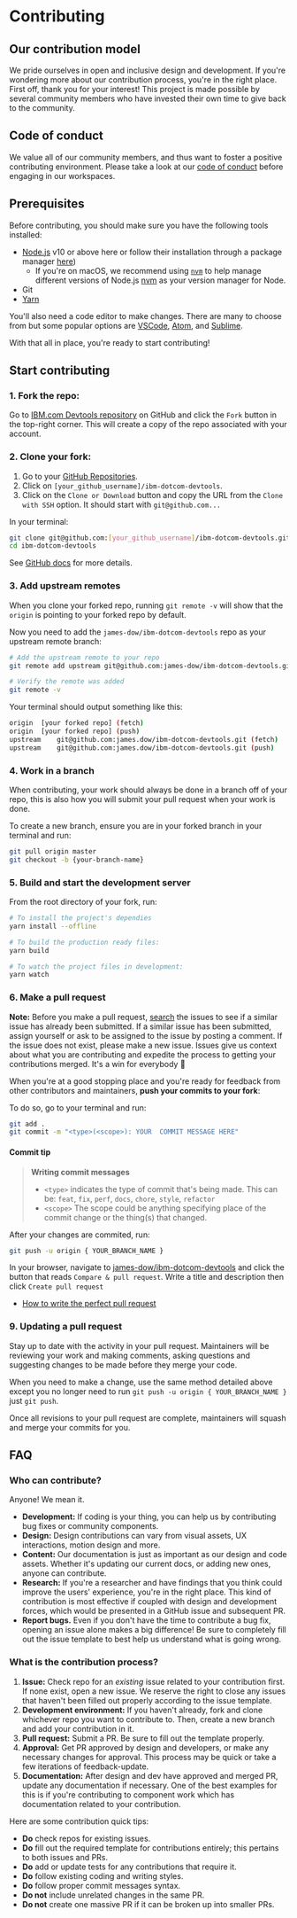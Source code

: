 # Contributing

## Our contribution model

We pride ourselves in open and inclusive design and development. If you're wondering more about our contribution process, you're in the right place. First off, thank you for your interest! This project is made possible by several community members who have invested their own time to give back to the community.

## Code of conduct

We value all of our community members, and thus want to foster a positive contributing environment. Please take a look at our [code of conduct](https://github.ibm.com/james.dow/ibm-dotcom-devtools/blob/dev/.github/CODE_OF_CONDUCT.md) before engaging in our workspaces.

## Prerequisites

Before contributing, you should make sure you have the following tools installed:

- [Node.js](https://nodejs.org/en/download/) v10 or above here or follow their
  installation through a package manager
  [here](https://nodejs.org/en/download/package-manager/))
  - If you're on macOS, we recommend using
    [`nvm`](https://github.com/nvm-sh/nvm) to help manage different versions of
    Node.js [nvm](https://github.com/nvm-sh/nvm/blob/master/README.md) as your
    version manager for Node.
- Git
- [Yarn](https://yarnpkg.com/en/docs/install)

You'll also need a code editor to make changes. There are many to
choose from but some popular options are
[VSCode](https://code.visualstudio.com/), [Atom](https://atom.io), and
[Sublime](https://www.sublimetext.com/).

With that all in place, you're ready to start contributing!

## Start contributing

### 1. Fork the repo:

Go to
[IBM.com Devtools repository](https://github.com/james-dow/ibm-dotcom-devtools) on GitHub and click the `Fork` button in the top-right corner. This will create a copy of the repo associated with your account.

### 2. Clone your fork:

1.  Go to your [GitHub Repositories](https://github.com/settings/repositories).
2.  Click on `[your_github_username]/ibm-dotcom-devtools`.
3.  Click on the `Clone or Download` button and copy the URL from the
    `Clone with SSH` option. It should start with `git@github.com...`

In your terminal:

```sh
git clone git@github.com:[your_github_username]/ibm-dotcom-devtools.git
cd ibm-dotcom-devtools
```

See [GitHub docs](https://help.github.com/articles/fork-a-repo/) for more
details.

### 3. Add upstream remotes

When you clone your forked repo, running `git remote -v` will show that the `origin` is pointing to your forked repo by default.

Now you need to add the `james-dow/ibm-dotcom-devtools` repo as your upstream remote branch:

```sh
# Add the upstream remote to your repo
git remote add upstream git@github.com:james-dow/ibm-dotcom-devtools.git

# Verify the remote was added
git remote -v
```

Your terminal should output something like this:

```sh
origin  [your forked repo] (fetch)
origin  [your forked repo] (push)
upstream    git@github.com:james.dow/ibm-dotcom-devtools.git (fetch)
upstream    git@github.com:james.dow/ibm-dotcom-devtools.git (push)
```

### 4. Work in a branch

When contributing, your work should always be done in a branch off of your repo, this is also how you will submit your pull request when your work is done.

To create a new branch, ensure you are in your forked branch in your terminal and run:

```sh
git pull origin master
git checkout -b {your-branch-name}
```

### 5. Build and start the development server

From the root directory of your fork, run:

```sh
# To install the project's dependies
yarn install --offline

# To build the production ready files:
yarn build

# To watch the project files in development:
yarn watch
```

### 6. Make a pull request

**Note:** Before you make a pull request,
[search](https://github.ibm.com/james-dow/ibm-dotcom-devtools/issues) the issues to see if a similar issue has already been submitted. If a similar issue has been submitted, assign yourself or ask to be assigned to the issue by posting a comment. If the issue does not exist, please make a new issue. Issues give us context about what you are contributing and expedite the process to getting your contributions merged. It's a win for everybody :tada:

When you're at a good stopping place and you're ready for feedback from other contributors and maintainers, **push your commits to your fork**:

To do so, go to your terminal and run:

```sh
git add .
git commit -m "<type>(<scope>): YOUR  COMMIT MESSAGE HERE"
```

#### Commit tip

> **Writing commit messages**
>
> - `<type>` indicates the type of commit that's being made. This can be:
>   `feat`, `fix`, `perf`, `docs`, `chore`, `style`, `refactor`
> - `<scope>` The scope could be anything specifying place of the commit change
>   or the thing(s) that changed.

After your changes are commited, run:

```sh
git push -u origin { YOUR_BRANCH_NAME }
```

In your browser, navigate to [james-dow/ibm-dotcom-devtools](https://github.ibm.com/james-dow/ibm-dotcom-devtools) and click the button that reads `Compare & pull request`. Write a title and description then click `Create pull request`

- [How to write the perfect pull request](https://github.com/blog/1943-how-to-write-the-perfect-pull-request)

### 9. Updating a pull request

Stay up to date with the activity in your pull request. Maintainers will be reviewing your work and making comments, asking questions and suggesting changes to be made before they merge your code.

When you need to make a change, use the same method detailed above except you no longer need to run `git push -u origin { YOUR_BRANCH_NAME }` just `git push`.

Once all revisions to your pull request are complete, maintainers will squash and merge your commits for you.

## FAQ

### Who can contribute?

Anyone! We mean it.

- **Development:** If coding is your thing, you can help us by contributing bug fixes or community components.
- **Design:** Design contributions can vary from visual assets, UX interactions, motion design and more.
- **Content:** Our documentation is just as important as our design and code assets. Whether it's updating our current docs, or adding new ones, anyone can contribute.
- **Research:** If you're a researcher and have findings that you think could improve the users' experience, you're in the right place. This kind of contribution is most effective if coupled with design and development forces, which would be presented in a GitHub issue and subsequent PR.
- **Report bugs.** Even if you don't have the time to contribute a bug fix,
opening an issue alone makes a big difference! Be sure to completely fill out
the issue template to best help us understand what is going wrong.

### What is the contribution process?

1. **Issue:** Check repo for an _existing_ issue related to your contribution first. If none exist, open a new issue. We reserve the right to close any issues that haven't been filled out properly according to the issue template.
2. **Development environment:** If you haven't already, fork and clone whichever repo you want to contribute to. Then, create a new branch and add your contribution in it.
4. **Pull request:** Submit a PR. Be sure to fill out the template properly.
5. **Approval:** Get PR approved by design and developers, or make any necessary changes for approval. This process may be quick or take a few iterations of feedback-update.
6. **Documentation:** After design and dev have approved and merged PR, update any documentation if necessary. One of the best examples for this is if you're contributing to component work which has documentation related to your contribution.

Here are some contribution quick tips:

- **Do** check repos for existing issues.
- **Do** fill out the required template for contributions entirely; this
  pertains to both issues and PRs.
- **Do** add or update tests for any contributions that require it.
- **Do** follow existing coding and writing styles.
- **Do** follow proper commit messages syntax.
- **Do not** include unrelated changes in the same PR.
- **Do not** create one massive PR if it can be broken up into smaller PRs.